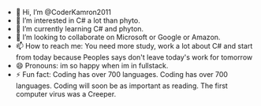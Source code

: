 - 👋 Hi, I’m @CoderKamron2011
- 👀 I’m interested in C# a lot than phyto.
- 🌱 I’m currently learning C# and phyton.
- 💞️ I’m looking to collaborate on Microsoft or Google or Amazon.
- 📫 How to reach me: You need more study, work a lot about C# and start from today because Peoples says don't leave today's work for tomorrow
- 😄 Pronouns: im so happy when im in fullstack.
- ⚡ Fun fact: Coding has over 700 languages. Coding has over 700 languages. Coding will soon be as important as reading. The first computer virus was a Creeper.

<!---
CoderKamron2011/CoderKamron2011 is a ✨ special ✨ repository because its `README.md` (this file) appears on your GitHub profile.
You can click the Preview link to take a look at your changes.
--->
